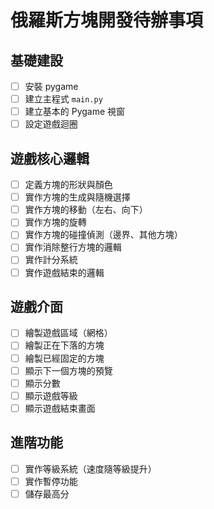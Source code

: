 # 俄羅斯方塊開發待辦事項

## 基礎建設
- [ ] 安裝 pygame
- [ ] 建立主程式 `main.py`
- [ ] 建立基本的 Pygame 視窗
- [ ] 設定遊戲迴圈

## 遊戲核心邏輯
- [ ] 定義方塊的形狀與顏色
- [ ] 實作方塊的生成與隨機選擇
- [ ] 實作方塊的移動（左右、向下）
- [ ] 實作方塊的旋轉
- [ ] 實作方塊的碰撞偵測（邊界、其他方塊）
- [ ] 實作消除整行方塊的邏輯
- [ ] 實作計分系統
- [ ] 實作遊戲結束的邏輯

## 遊戲介面
- [ ] 繪製遊戲區域（網格）
- [ ] 繪製正在下落的方塊
- [ ] 繪製已經固定的方塊
- [ ] 顯示下一個方塊的預覽
- [ ] 顯示分數
- [ ] 顯示遊戲等級
- [ ] 顯示遊戲結束畫面

## 進階功能
- [ ] 實作等級系統（速度隨等級提升）
- [ ] 實作暫停功能
- [ ] 儲存最高分